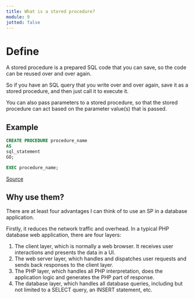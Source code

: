```yaml
---
title: What is a stored procedure?
module: 9
jotted: false
---
```


# Define

A stored procedure is a prepared SQL code that you can save, so the code can be reused over and over again.

So if you have an SQL query that you write over and over again, save it as a stored procedure, and then just call it to execute it.

You can also pass parameters to a stored procedure, so that the stored procedure can act based on the parameter value(s) that is passed.

## Example

```sql
CREATE PROCEDURE procedure_name
AS
sql_statement
GO;

EXEC procedure_name;
```

<a href="https://www.w3schools.com/sql/sql_stored_procedures.asp" target="_new">Source</a>

## Why use them?

There are at least four advantages I can think of to use an SP in a database application.

Firstly, it reduces the network traffic and overhead. In a typical PHP database web application, there are four layers:

1. The client layer, which is normally a web browser. It receives user interactions and presents the data in a UI.
2. The web server layer, which handles and dispatches user requests and sends back responses to the client layer.
3. The PHP layer, which handles all PHP interpretation, does the application logic and generates the PHP part of response.
4. The database layer, which handles all database queries, including but not limited to a SELECT query, an INSERT statement, etc.